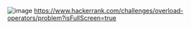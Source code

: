 ![image](https://user-images.githubusercontent.com/65951872/181474003-a3d190dd-6d8f-4989-b6d9-00373a28db79.png)
https://www.hackerrank.com/challenges/overload-operators/problem?isFullScreen=true
